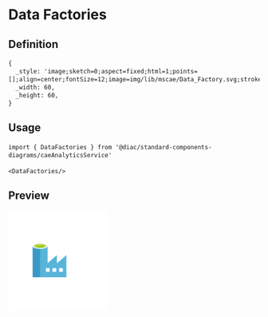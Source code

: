 # Data Factories

## Definition

```
{
  _style: 'image;sketch=0;aspect=fixed;html=1;points=[];align=center;fontSize=12;image=img/lib/mscae/Data_Factory.svg;strokeColor=none;',
  _width: 60,
  _height: 60,
}
```

## Usage

```
import { DataFactories } from '@diac/standard-components-diagrams/caeAnalyticsService'

<DataFactories/>
```

## Preview

<img src="./data-factories.png" width="200"/>
